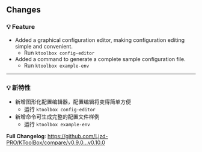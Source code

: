 ## Changes

### 💡 Feature

- Added a graphical configuration editor, making configuration editing simple and convenient.
  - Run `ktoolbox config-editor`
- Added a command to generate a complete sample configuration file.
  - Run `ktoolbox example-env`

[//]: # (### 🪲 Fix)

- - -

### 💡 新特性

- 新增图形化配置编辑器，配置编辑将变得简单方便
  - 运行 `ktoolbox config-editor`
- 新增命令可生成完整的配置文件样例
  - 运行 `ktoolbox example-env`

[//]: # (### 🪲 修复)

**Full Changelog**: https://github.com/Ljzd-PRO/KToolBox/compare/v0.9.0...v0.10.0